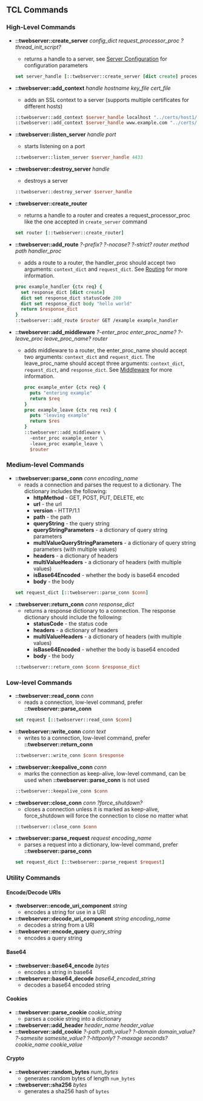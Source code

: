 
## TCL Commands

### High-Level Commands

* **::twebserver::create_server** *config_dict* *request_processor_proc* *?thread_init_script?*
    - returns a handle to a server, see [Server Configuration](docs/config.md) for configuration parameters
  ```tcl
  set server_handle [::twebserver::create_server [dict create] process_conn]
  ```
* **::twebserver::add_context** *handle* *hostname* *key_file* *cert_file*
    - adds an SSL context to a server (supports multiple certificates for different hosts)
  ```tcl
  ::twebserver::add_context $server_handle localhost "../certs/host1/key.pem" "../certs/host1/cert.pem"
  ::twebserver::add_context $server_handle www.example.com "../certs/host2/key.pem" "../certs/host2/cert.pem"
  ```
* **::twebserver::listen_server** *handle* *port*
    - starts listening on a port
  ```tcl
  ::twebserver::listen_server $server_handle 4433
  ```
* **::twebserver::destroy_server** *handle*
    - destroys a server
  ```tcl
  ::twebserver::destroy_server $server_handle
  ```
* **::twebserver::create_router**
    - returns a handle to a router and creates a request_processor_proc
      like the one accepted in ```create_server``` command
  ```tcl
  set router [::twebserver::create_router]
  ```
* **::twebserver::add_route** *?-prefix?* *?-nocase?* *?-strict?* *router* *method* *path* *handler_proc*
    - adds a route to a router, the handler_proc should accept two arguments: ```context_dict``` and ```request_dict```.
      See [Routing](docs/routing.md) for more information.
  ```tcl
  proc example_handler {ctx req} {
    set response_dict [dict create]
    dict set response_dict statusCode 200
    dict set response_dict body "hello world"
    return $response_dict
  }
  ::twebserver::add_route $router GET /example example_handler
  ```

* **::twebserver::add_middleware** *?-enter_proc enter_proc_name?* *?-leave_proc leave_proc_name?* *router*
    - adds middleware to a router, the enter_proc_name should accept two arguments: ```context_dict``` and ```request_dict```.
      The leave_proc_name should accept three arguments: ```context_dict```, ```request_dict```, and ```response_dict```.
      See [Middleware](docs/middleware.md) for more information.
      ```tcl
      proc example_enter {ctx req} {
        puts "entering example"
        return $req
      }
      proc example_leave {ctx req res} {
        puts "leaving example"
        return $res
      }
      ::twebserver::add_middleware \
        -enter_proc example_enter \
        -leave_proc example_leave \
        $router
      ```
### Medium-level Commands

* **::twebserver::parse_conn** *conn* *encoding_name*
    - reads a connection and parses the request to a dictionary.
      The dictionary includes the following:
        - **httpMethod** - GET, POST, PUT, DELETE, etc
        - **url** - the url
        - **version** - HTTP/1.1
        - **path** - the path
        - **queryString** - the query string
        - **queryStringParameters** - a dictionary of query string parameters
        - **multiValueQueryStringParameters** - a dictionary of query string parameters (with multiple values)
        - **headers** - a dictionary of headers
        - **multiValueHeaders** - a dictionary of headers (with multiple values)
        - **isBase64Encoded** - whether the body is base64 encoded
        - **body** - the body
  ```tcl
  set request_dict [::twebserver::parse_conn $conn]
  ```
* **::twebserver::return_conn** *conn* *response_dict*
    - returns a response dictionary to a connection.
      The response dictionary should include the following:
        - **statusCode** - the status code
        - **headers** - a dictionary of headers
        - **multiValueHeaders** - a dictionary of headers (with multiple values)
        - **isBase64Encoded** - whether the body is base64 encoded
        - **body** - the body
  ```tcl
  ::twebserver::return_conn $conn $response_dict
  ```

### Low-level Commands

* **::twebserver::read_conn** *conn*
    - reads a connection, low-level command, prefer **::twebserver::parse_conn**
  ```tcl
  set request [::twebserver::read_conn $conn]
  ```
* **::twebserver::write_conn** *conn* *text*
    - writes to a connection, low-level command, prefer **::twebserver::return_conn**
  ```tcl
  ::twebserver::write_conn $conn $response
  ```
* **::twebserver::keepalive_conn** *conn*
    - marks the connection as keep-alive, low-level command, can be used when **::twebserver::parse_conn** is not used
  ```tcl
  ::twebserver::keepalive_conn $conn
  ```
* **::twebserver::close_conn** *conn* *?force_shutdown?*
    - closes a connection unless it is marked as keep-alive,
      force_shutdown will force the connection to close no matter what
  ```tcl
  ::twebserver::close_conn $conn
  ```
* **::twebserver::parse_request** *request* *encoding_name*
    - parses a request into a dictionary, low-level command, prefer **::twebserver::parse_conn**
  ```tcl
  set request_dict [::twebserver::parse_request $request]
  ```

### Utility Commands

#### Encode/Decode URIs

* **:twebserver::encode_uri_component** *string*
    - encodes a string for use in a URI
* **::twebserver::decode_uri_component** *string* *encoding_name*
    - decodes a string from a URI
* **::twebserver::encode_query** *query_string*
    - encodes a query string

#### Base64

* **::twebserver::base64_encode** *bytes*
    - encodes a string in base64
* **::twebserver::base64_decode** *base64_encoded_string*
    - decodes a base64 encoded string

#### Cookies

* **::twebserver::parse_cookie** *cookie_string*
    - parses a cookie string into a dictionary
* **::twebserver::add_header** *header_name* *header_value*
* **::twebserver::add_cookie** *?-path path_value?* *?-domain domain_value?* *?-samesite samesite_value?* *?-httponly?* *?-maxage seconds?* *cookie_name* *cookie_value*

#### Crypto

* **::twebserver::random_bytes** *num_bytes*
    - generates random bytes of length ```num_bytes```
* **::twebserver::sha256** *bytes*
    - generates a sha256 hash of ```bytes```